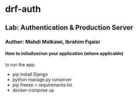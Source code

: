# drf-auth
## Lab: Authentication & Production Server

### Author: Mahdi Malkawi, Ibrahim Fqaisi
#### How to initialize/run your application (where applicable)
to run the app:
- pip install Django
- python manage.py runserver
- pip freeze > requirements.txt
- docker-compose up



